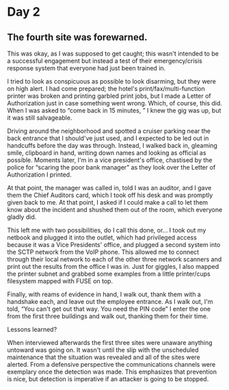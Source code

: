 # Day 2

## The fourth site was forewarned.

This was okay, as I was supposed to get caught; this wasn't intended to be a successful engagement but instead a test of their emergency/crisis response system that everyone had just been trained in.

I tried to look as conspicuous as possible to look disarming, but they were on high alert. I had come prepared; the hotel's print/fax/multi-function printer was broken and printing garbled print jobs, but I made a Letter of Authorization just in case something went wrong. Which, of course, this did. When I was asked to “come back in 15 minutes, ” I knew the gig was up, but it was still salvageable.

Driving around the neighborhood and spotted a cruiser parking near the back entrance that I should've just used, and I expected to be led out in handcuffs before the day was through. Instead, I walked back in, gleaming smile, clipboard in hand, writing down names and looking as official as possible. Moments later, I'm in a vice president's office, chastised by the police for “scaring the poor bank manager” as they look over the Letter of Authorization I printed.

At that point, the manager was called in, told I was an auditor, and I gave them the Chief Auditors card, which I took off his desk and was promptly given back to me. At that point, I asked if I could make a call to let them know about the incident and shushed them out of the room, which everyone gladly did.

This left me with two possibilities, do I call this done, or... I took out my netbook and plugged it into the outlet, which had privileged access because it was a Vice Presidents' office, and plugged a second system into the SCTP network from the VoIP phone. This allowed me to connect through their local network to each of the other three network scanners and print out the results from the office I was in. Just for giggles, I also mapped the printer subnet and grabbed some examples from a little printer/cups filesystem mapped with FUSE on top.

Finally, with reams of evidence in hand, I walk out, thank them with a handshake each, and leave out the employee entrance. As I walk out, I'm told, “You can't get out that way. You need the PIN code” I enter the one from the first three buildings and walk out, thanking them for their time.

Lessons learned?

When interviewed afterwards the first three sites were unaware anything untoward was going on. It wasn't until the slip with the unscheduled maintenance that the situation was revealed and all of the sites were alerted. From a defensive perspective the communications channels were exemplary once the detection was made. This emphasizes that prevention is nice, but detection is imperative if an attacker is going to be stopped.
